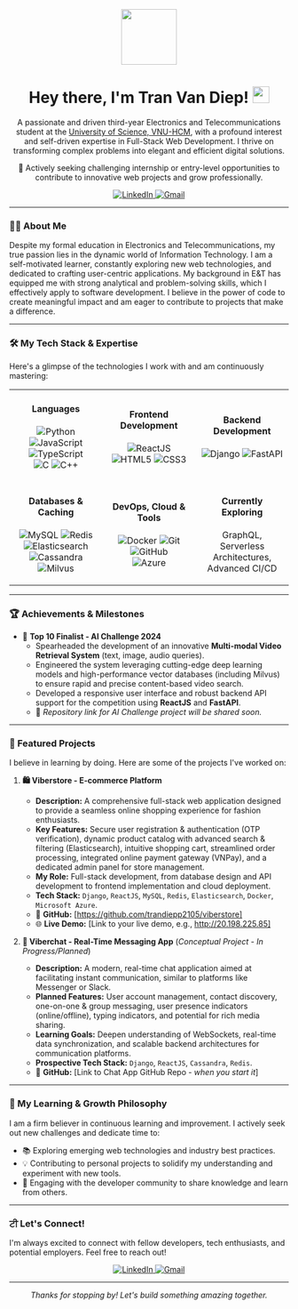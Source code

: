<div id="header" align="center">
  <img src="https://media.giphy.com/media/M9gbBd9nbDrOTu1Mqx/giphy.gif" width="100"/>
  <h1>
    Hey there, I'm Tran Van Diep!
    <img src="https://media.giphy.com/media/hvRJCLFzcasrR4ia7q/giphy.gif" width="30px"/>
  </h1>
  <p>
    A passionate and driven third-year Electronics and Telecommunications student at the <a href="https://www.hcmus.edu.vn/" target="_blank">University of Science, VNU-HCM</a>,
    with a profound interest and self-driven expertise in Full-Stack Web Development.
    I thrive on transforming complex problems into elegant and efficient digital solutions.
  </p>
  <p>
    🚀 Actively seeking challenging internship or entry-level opportunities to contribute to innovative web projects and grow professionally.
  </p>
  <div>
    <a href="https://www.linkedin.com/in/tranvandiep2105/" target="_blank">
      <img src="https://img.shields.io/badge/LinkedIn-0077B5?style=for-the-badge&logo=linkedin&logoColor=white" alt="LinkedIn"/>
    </a>
    <a href="mailto:tranvandiepp2105@gmail.com">
      <img src="https://img.shields.io/badge/Email_Me-D14836?style=for-the-badge&logo=gmail&logoColor=white" alt="Gmail"/>
    </a>
    <!-- Add Portfolio Link if you have one -->
    <!--
    <a href="YOUR_PORTFOLIO_LINK_HERE" target="_blank">
      <img src="https://img.shields.io/badge/Portfolio-343A40?style=for-the-badge&logo=google-chrome&logoColor=white" alt="Portfolio"/>
    </a>
    -->
  </div>
</div>

---

### 👨‍💻 About Me

Despite my formal education in Electronics and Telecommunications, my true passion lies in the dynamic world of Information Technology. I am a self-motivated learner, constantly exploring new web technologies, and dedicated to crafting user-centric applications. My background in E&T has equipped me with strong analytical and problem-solving skills, which I effectively apply to software development. I believe in the power of code to create meaningful impact and am eager to contribute to projects that make a difference.

---

### 🛠️ My Tech Stack & Expertise

Here's a glimpse of the technologies I work with and am continuously mastering:

<div align="center">
  <table width="100%">
    <tr>
      <td align="center" width="33%">
        <h4>Languages</h4>
        <p>
          <img src="https://img.shields.io/badge/Python-3776AB?style=flat-square&logo=python&logoColor=white" alt="Python"/>
          <img src="https://img.shields.io/badge/JavaScript-F7DF1E?style=flat-square&logo=javascript&logoColor=black" alt="JavaScript"/>
          <img src="https://img.shields.io/badge/TypeScript-007ACC?style=flat-square&logo=typescript&logoColor=white" alt="TypeScript"/>
          <br/>
          <img src="https://img.shields.io/badge/C-00599C?style=flat-square&logo=c&logoColor=white" alt="C"/>
          <img src="https://img.shields.io/badge/C%2B%2B-00599C?style=flat-square&logo=c%2B%2B&logoColor=white" alt="C++"/>
        </p>
      </td>
      <td align="center" width="33%">
        <h4>Frontend Development</h4>
        <p>
          <img src="https://img.shields.io/badge/React-20232A?style=flat-square&logo=react&logoColor=61DAFB" alt="ReactJS"/>
          <img src="https://img.shields.io/badge/HTML5-E34F26?style=flat-square&logo=html5&logoColor=white" alt="HTML5"/>
          <img src="https://img.shields.io/badge/CSS3-1572B6?style=flat-square&logo=css3&logoColor=white" alt="CSS3"/>
          <!-- Add more like Redux, Next.js if applicable -->
        </p>
      </td>
      <td align="center" width="33%">
        <h4>Backend Development</h4>
        <p>
          <img src="https://img.shields.io/badge/Django-092E20?style=flat-square&logo=django&logoColor=white" alt="Django"/>
          <img src="https://img.shields.io/badge/FastAPI-009688?style=flat-square&logo=fastapi&logoColor=white" alt="FastAPI"/>
          <!-- Add more like Node.js, Express if applicable -->
        </p>
      </td>
    </tr>
    <tr>
      <td align="center" width="33%">
        <h4>Databases & Caching</h4>
        <p>
          <img src="https://img.shields.io/badge/MySQL-005C84?style=flat-square&logo=mysql&logoColor=white" alt="MySQL"/>
          <img src="https://img.shields.io/badge/Redis-DC382D?style=flat-square&logo=redis&logoColor=white" alt="Redis"/>
          <img src="https://img.shields.io/badge/Elasticsearch-005571?style=flat-square&logo=elasticsearch&logoColor=white" alt="Elasticsearch"/>
          <br/>
          <img src="https://img.shields.io/badge/Apache%20Cassandra-1287B1?style=flat-square&logo=apachecassandra&logoColor=white" alt="Cassandra"/>
          <img src="https://img.shields.io/badge/Milvus-42B983?style=flat-square&logo=milvus&logoColor=white" alt="Milvus"/>
        </p>
      </td>
      <td align="center" width="33%">
        <h4>DevOps, Cloud & Tools</h4>
        <p>
          <img src="https://img.shields.io/badge/Docker-2496ED?style=flat-square&logo=docker&logoColor=white" alt="Docker"/>
          <img src="https://img.shields.io/badge/Git-F05032?style=flat-square&logo=git&logoColor=white" alt="Git"/>
          <img src="https://img.shields.io/badge/GitHub-181717?style=flat-square&logo=github&logoColor=white" alt="GitHub"/>
          <br/>
          <img src="https://img.shields.io/badge/Microsoft_Azure-0089D6?style=flat-square&logo=microsoft-azure&logoColor=white" alt="Azure"/>
          <!-- Add more like Jenkins, Postman if applicable -->
        </p>
      </td>
      <td align="center" width="33%">
        <h4>Currently Exploring</h4>
        <p>
          <!-- Add technologies you are currently learning, e.g., GraphQL, Kubernetes, AWS -->
          GraphQL, Serverless Architectures, Advanced CI/CD
        </p>
      </td>
    </tr>
  </table>
</div>

---

### 🏆 Achievements & Milestones

*   🌟 **Top 10 Finalist - AI Challenge 2024**
    *   Spearheaded the development of an innovative **Multi-modal Video Retrieval System** (text, image, audio queries).
    *   Engineered the system leveraging cutting-edge deep learning models and high-performance vector databases (including Milvus) to ensure rapid and precise content-based video search.
    *   Developed a responsive user interface and robust backend API support for the competition using **ReactJS** and **FastAPI**.
    *   🔗 _Repository link for AI Challenge project will be shared soon._

---

### 🚀 Featured Projects

I believe in learning by doing. Here are some of the projects I've worked on:

1.  **🛍️ Viberstore - E-commerce Platform**
    *   **Description:** A comprehensive full-stack web application designed to provide a seamless online shopping experience for fashion enthusiasts.
    *   **Key Features:** Secure user registration & authentication (OTP verification), dynamic product catalog with advanced search & filtering (Elasticsearch), intuitive shopping cart, streamlined order processing, integrated online payment gateway (VNPay), and a dedicated admin panel for store management.
    *   **My Role:** Full-stack development, from database design and API development to frontend implementation and cloud deployment.
    *   **Tech Stack:** `Django`, `ReactJS`, `MySQL`, `Redis`, `Elasticsearch`, `Docker`, `Microsoft Azure`.
    *   🔗 **GitHub:** [https://github.com/trandiepp2105/viberstore]
    *   🌐 **Live Demo:** [Link to your live demo, e.g., http://20.198.225.85]

2.  **💬 Viberchat - Real-Time Messaging App** (*Conceptual Project - In Progress/Planned*)
    *   **Description:** A modern, real-time chat application aimed at facilitating instant communication, similar to platforms like Messenger or Slack.
    *   **Planned Features:** User account management, contact discovery, one-on-one & group messaging, user presence indicators (online/offline), typing indicators, and potential for rich media sharing.
    *   **Learning Goals:** Deepen understanding of WebSockets, real-time data synchronization, and scalable backend architectures for communication platforms.
    *   **Prospective Tech Stack:** `Django`, `ReactJS`, `Cassandra`, `Redis`.
    *   🔗 **GitHub:** [Link to Chat App GitHub Repo - *when you start it*]

---

### 🌱 My Learning & Growth Philosophy

I am a firm believer in continuous learning and improvement. I actively seek out new challenges and dedicate time to:
*   📚 Exploring emerging web technologies and industry best practices.
*   💡 Contributing to personal projects to solidify my understanding and experiment with new tools.
*   🤝 Engaging with the developer community to share knowledge and learn from others.

---

### ਟੀ Let's Connect!

I'm always excited to connect with fellow developers, tech enthusiasts, and potential employers. Feel free to reach out!

<p align="center">
  <a href="https://www.linkedin.com/in/tranvandiep2105/" target="_blank">
    <img src="https://img.shields.io/badge/Connect_on_LinkedIn-0077B5?style=for-the-badge&logo=linkedin&logoColor=white" alt="LinkedIn"/>
  </a>
  <a href="mailto:tranvandiepp2105@gmail.com">
    <img src="https://img.shields.io/badge/Send_Me_an_Email-D14836?style=for-the-badge&logo=gmail&logoColor=white" alt="Gmail"/>
  </a>
</p>

---

<!-- GitHub Stats - Optional, but can look nice -->
<!--
<div align="center">
  <h3>📊 My GitHub Stats</h3>
  <img src="https://github-readme-stats.vercel.app/api?username=YOUR_USERNAME&show_icons=true&theme=tokyonight&hide_border=true&count_private=true" alt="GitHub Stats"/>
  <br/>
  <img src="https://github-readme-stats.vercel.app/api/top-langs/?username=YOUR_USERNAME&layout=compact&theme=tokyonight&hide_border=true&langs_count=8" alt="Top Languages"/>
  <br/>
  <img src="https://github-readme-streak-stats.herokuapp.com/?user=YOUR_USERNAME&theme=tokyonight&hide_border=true" alt="GitHub Streak"/>
</div>
-->

<!-- You can add a "Thanks for visiting" or a small creative footer here if you like -->
<p align="center">
  <em>Thanks for stopping by! Let's build something amazing together.</em>
</p>
